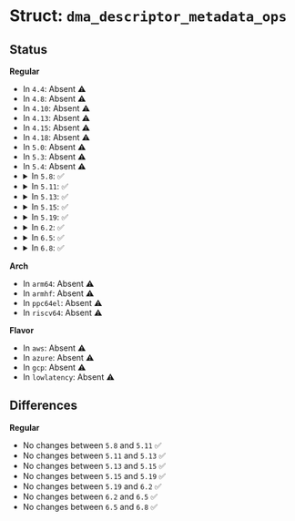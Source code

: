 # Struct: <code>dma_descriptor_metadata_ops</code>

## Status
<b>Regular</b>
<ul>
<li>
In <code>4.4</code>: Absent ⚠️
</li>
<li>
In <code>4.8</code>: Absent ⚠️
</li>
<li>
In <code>4.10</code>: Absent ⚠️
</li>
<li>
In <code>4.13</code>: Absent ⚠️
</li>
<li>
In <code>4.15</code>: Absent ⚠️
</li>
<li>
In <code>4.18</code>: Absent ⚠️
</li>
<li>
In <code>5.0</code>: Absent ⚠️
</li>
<li>
In <code>5.3</code>: Absent ⚠️
</li>
<li>
In <code>5.4</code>: Absent ⚠️
</li>
<li>
<details>
<summary>In <code>5.8</code>: ✅</summary>

```c
struct dma_descriptor_metadata_ops {
    int (*attach)(struct dma_async_tx_descriptor *, void *, size_t);
    void * (*get_ptr)(struct dma_async_tx_descriptor *, size_t *, size_t *);
    int (*set_len)(struct dma_async_tx_descriptor *, size_t);
};
```
</details>
</li>
<li>
<details>
<summary>In <code>5.11</code>: ✅</summary>

```c
struct dma_descriptor_metadata_ops {
    int (*attach)(struct dma_async_tx_descriptor *, void *, size_t);
    void * (*get_ptr)(struct dma_async_tx_descriptor *, size_t *, size_t *);
    int (*set_len)(struct dma_async_tx_descriptor *, size_t);
};
```
</details>
</li>
<li>
<details>
<summary>In <code>5.13</code>: ✅</summary>

```c
struct dma_descriptor_metadata_ops {
    int (*attach)(struct dma_async_tx_descriptor *, void *, size_t);
    void * (*get_ptr)(struct dma_async_tx_descriptor *, size_t *, size_t *);
    int (*set_len)(struct dma_async_tx_descriptor *, size_t);
};
```
</details>
</li>
<li>
<details>
<summary>In <code>5.15</code>: ✅</summary>

```c
struct dma_descriptor_metadata_ops {
    int (*attach)(struct dma_async_tx_descriptor *, void *, size_t);
    void * (*get_ptr)(struct dma_async_tx_descriptor *, size_t *, size_t *);
    int (*set_len)(struct dma_async_tx_descriptor *, size_t);
};
```
</details>
</li>
<li>
<details>
<summary>In <code>5.19</code>: ✅</summary>

```c
struct dma_descriptor_metadata_ops {
    int (*attach)(struct dma_async_tx_descriptor *, void *, size_t);
    void * (*get_ptr)(struct dma_async_tx_descriptor *, size_t *, size_t *);
    int (*set_len)(struct dma_async_tx_descriptor *, size_t);
};
```
</details>
</li>
<li>
<details>
<summary>In <code>6.2</code>: ✅</summary>

```c
struct dma_descriptor_metadata_ops {
    int (*attach)(struct dma_async_tx_descriptor *, void *, size_t);
    void * (*get_ptr)(struct dma_async_tx_descriptor *, size_t *, size_t *);
    int (*set_len)(struct dma_async_tx_descriptor *, size_t);
};
```
</details>
</li>
<li>
<details>
<summary>In <code>6.5</code>: ✅</summary>

```c
struct dma_descriptor_metadata_ops {
    int (*attach)(struct dma_async_tx_descriptor *, void *, size_t);
    void * (*get_ptr)(struct dma_async_tx_descriptor *, size_t *, size_t *);
    int (*set_len)(struct dma_async_tx_descriptor *, size_t);
};
```
</details>
</li>
<li>
<details>
<summary>In <code>6.8</code>: ✅</summary>

```c
struct dma_descriptor_metadata_ops {
    int (*attach)(struct dma_async_tx_descriptor *, void *, size_t);
    void * (*get_ptr)(struct dma_async_tx_descriptor *, size_t *, size_t *);
    int (*set_len)(struct dma_async_tx_descriptor *, size_t);
};
```
</details>
</li>
</ul>
<b>Arch</b>
<ul>
<li>
In <code>arm64</code>: Absent ⚠️
</li>
<li>
In <code>armhf</code>: Absent ⚠️
</li>
<li>
In <code>ppc64el</code>: Absent ⚠️
</li>
<li>
In <code>riscv64</code>: Absent ⚠️
</li>
</ul>
<b>Flavor</b>
<ul>
<li>
In <code>aws</code>: Absent ⚠️
</li>
<li>
In <code>azure</code>: Absent ⚠️
</li>
<li>
In <code>gcp</code>: Absent ⚠️
</li>
<li>
In <code>lowlatency</code>: Absent ⚠️
</li>
</ul>

## Differences
<b>Regular</b>
<ul>
<li>
No changes between <code>5.8</code> and <code>5.11</code> ✅
</li>
<li>
No changes between <code>5.11</code> and <code>5.13</code> ✅
</li>
<li>
No changes between <code>5.13</code> and <code>5.15</code> ✅
</li>
<li>
No changes between <code>5.15</code> and <code>5.19</code> ✅
</li>
<li>
No changes between <code>5.19</code> and <code>6.2</code> ✅
</li>
<li>
No changes between <code>6.2</code> and <code>6.5</code> ✅
</li>
<li>
No changes between <code>6.5</code> and <code>6.8</code> ✅
</li>
</ul>
